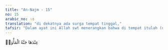```yaml
---
title: "An-Najm - 15"
no: 15
arabic_no: ١٥
translation: "di dekatnya ada surga tempat tinggal,"
tafsir: "Dalam ayat ini Allah swt menerangkan bahwa di tempat itulah (di dekat Sidratul Muntaha) letak surga. Ia merupakan tempat tinggal bagi orang-orang yang takwa dan orang-orang yang mati syahid."
---
```


عِنْدَهَا جَنَّةُ الْمَأْوٰىۗ  
